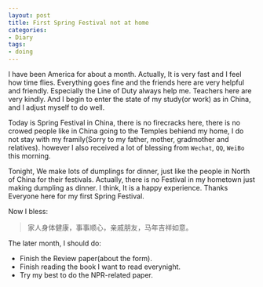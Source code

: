 ```yaml
---
layout: post
title: First Spring Festival not at home
categories:
- Diary
tags:
- doing
---
```


I have been America for about a month. Actually, It is very fast and I feel how time flies. Everything goes fine and the friends here are very helpful and friendly. Especially the Line of Duty always help me. Teachers here are very kindly. And I begin to enter the state of my study(or work) as in China, and I adjust myself to do well.    

Today is Spring Festival in China, there is no firecracks here, there is no crowed people like in China going to the Temples behiend my home, I do not stay with my framily(Sorry to my father, mother, gradmother and relatives). however I also received a lot of blessing from `Wechat`, `QQ`, `WeiBo` this morning.    

Tonight, We make lots of dumplings for dinner, just like the people in North of China for their festivals. Actually, there is no Festival in my hometown just making dumpling as dinner. I think, It is a happy experience. Thanks Everyone here for my first Spring Festival.    

Now I bless:
> 家人身体健康，事事顺心，亲戚朋友，马年吉祥如意。

The later month, I should do:      

+ Finish the Review paper(about the form).      
+ Finish reading the book I want to read everynight.      
+ Try my best to do the NPR-related paper.   
